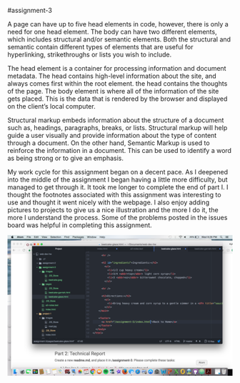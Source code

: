 #assignment-3

A page can have up to five head elements in code, however, there is only a need for one head element. The body can have two different elements, which includes structural and/or semantic elements. Both the structural and semantic contain different types of elements that are useful for hyperlinking, strikethroughs or lists you wish to include.

The head element is a container for processing information and document metadata. The head contains high-level information about the site, and always comes first within the root element. the head contains the thoughts of the page. The body element is where all of the information of the site gets placed. This is the data that is rendered by the browser and displayed on the client’s local computer.

Structural markup embeds information about the structure of a document such as, headings, paragraphs, breaks, or lists. Structural markup will help guide a user visually and provide information about the type of content through a document. On the other hand, Semantic Markup is used to reinforce the information in a document. This can be used to identify a word as being strong or to give an emphasis.

My work cycle for this assignment began on a decent pace. As I deepened into the middle of the assignment I began having a little more difficulty, but managed to get through it. It took me longer to complete the end of part I. I thought the footnotes associated with this assignment was interesting to use and thought it went nicely with the webpage. I also enjoy adding pictures to projects to give us a nice illustration and the more I do it, the more I understand the process. Some of the problems posted in the issues board was helpful in completing this assignment. 

![workspace](../assignment-3/screenshot.png)
